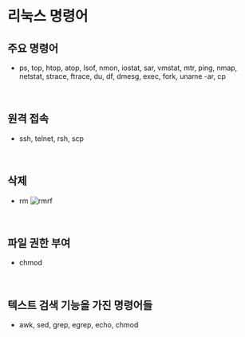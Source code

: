 # 리눅스 명령어

## 주요 명령어
- ps, top, htop, atop, lsof, nmon, iostat, sar, vmstat, mtr, ping, nmap, netstat, strace, ftrace, du, df, dmesg, exec, fork, uname -ar, cp

<br/>

## 원격 접속
- ssh, telnet, rsh, scp

<br/>

## 삭제
- rm
![rmrf](https://user-images.githubusercontent.com/91730236/199245137-71a9ca21-baa1-478a-bc83-cffaf81cf0b4.jpeg)



<br/>

## 파일 권한 부여
- chmod

<br/>

## 텍스트 검색 기능을 가진 명령어들
- awk, sed, grep, egrep, echo, chmod
